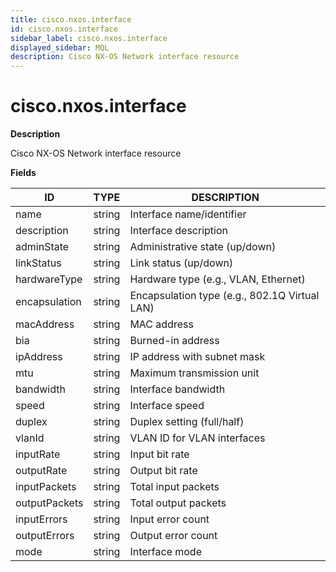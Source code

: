 ```yaml
---
title: cisco.nxos.interface
id: cisco.nxos.interface
sidebar_label: cisco.nxos.interface
displayed_sidebar: MQL
description: Cisco NX-OS Network interface resource
---
```


# cisco.nxos.interface

**Description**

Cisco NX-OS Network interface resource

**Fields**

| ID            | TYPE   | DESCRIPTION                                   |
| ------------- | ------ | --------------------------------------------- |
| name          | string | Interface name/identifier                     |
| description   | string | Interface description                         |
| adminState    | string | Administrative state (up/down)                |
| linkStatus    | string | Link status (up/down)                         |
| hardwareType  | string | Hardware type (e.g., VLAN, Ethernet)          |
| encapsulation | string | Encapsulation type (e.g., 802.1Q Virtual LAN) |
| macAddress    | string | MAC address                                   |
| bia           | string | Burned-in address                             |
| ipAddress     | string | IP address with subnet mask                   |
| mtu           | string | Maximum transmission unit                     |
| bandwidth     | string | Interface bandwidth                           |
| speed         | string | Interface speed                               |
| duplex        | string | Duplex setting (full/half)                    |
| vlanId        | string | VLAN ID for VLAN interfaces                   |
| inputRate     | string | Input bit rate                                |
| outputRate    | string | Output bit rate                               |
| inputPackets  | string | Total input packets                           |
| outputPackets | string | Total output packets                          |
| inputErrors   | string | Input error count                             |
| outputErrors  | string | Output error count                            |
| mode          | string | Interface mode                                |
